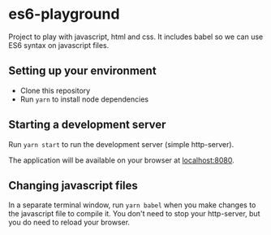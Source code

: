 # es6-playground
Project to play with javascript, html and css. 
It includes babel so we can use ES6 syntax on javascript files.


## Setting up your environment

* Clone this repository
* Run `yarn` to install node dependencies
 
## Starting a development server
Run `yarn start` to run the development server (simple http-server).

The application will be available on your browser at [localhost:8080](http://localhost:8080).

## Changing javascript files
In a separate terminal window, run `yarn babel` when you make changes to the javascript file to compile it.
You don't need to stop your http-server, but you do need to reload your browser.
